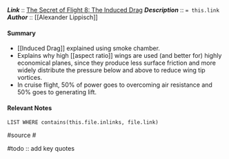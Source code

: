 ***Link***      :: [The Secret of Flight 8: The Induced Drag](https://www.youtube.com/watch?v=aP8jvyD1Ovc)
***Description***      :: `= this.link`
***Author*** :: [[Alexander Lippisch]]

#### Summary
* [[Induced Drag]] explained using smoke chamber.
* Explains why high [[aspect ratio]] wings are used (and better for) highly economical planes, since they produce less surface friction and more widely distribute the pressure below and above to reduce wing tip vortices.
* In cruise flight, 50% of power goes to overcoming air resistance and 50% goes to generating lift.

#### Relevant Notes
```dataview
LIST WHERE contains(this.file.inlinks, file.link)
```

#source #

#todo :: add key quotes